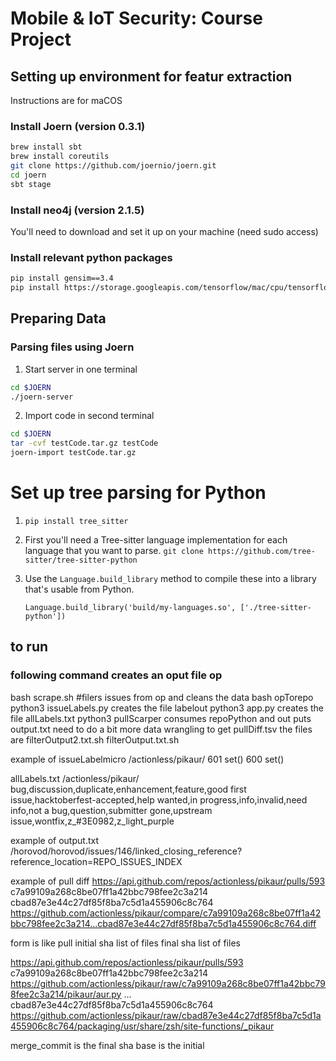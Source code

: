 # Mobile &amp; IoT Security: Course Project

## Setting up environment for featur extraction

Instructions are for maCOS

### Install Joern (version 0.3.1)

```bash
brew install sbt
brew install coreutils
git clone https://github.com/joernio/joern.git
cd joern
sbt stage
```

### Install neo4j (version 2.1.5)

You'll need to download and set it up on your machine (need sudo access)

### Install relevant python packages

```bash
pip install gensim==3.4
pip install https://storage.googleapis.com/tensorflow/mac/cpu/tensorflow-1.6.0-py3-none-any.whl
```

## Preparing Data

### Parsing files using Joern

1. Start server in one terminal

```bash
cd $JOERN
./joern-server
```

2. Import code in second terminal

```bash
cd $JOERN
tar -cvf testCode.tar.gz testCode
joern-import testCode.tar.gz
```

# Set up tree parsing for Python

1. `pip install tree_sitter`

2. First you'll need a Tree-sitter language implementation for each language that you want to parse.
    `git clone https://github.com/tree-sitter/tree-sitter-python`

3. Use the `Language.build_library` method to compile these into a library that's usable from Python.

    `Language.build_library('build/my-languages.so', ['./tree-sitter-python'])`

## to run
### following command creates an oput file op
bash scrape.sh
#filers issues from op and cleans the data
bash opTorepo
python3 issueLabels.py 
creates the file labelout
python3 app.py
creates the file allLabels.txt
python3 pullScarper consumes repoPython and out puts output.txt
need to do a bit more data wrangling to get pullDiff.tsv
the files are filterOutput2.txt.sh  filterOutput.txt.sh   


example of issueLabelmicro
/actionless/pikaur/
601 set()
600 set()

allLabels.txt
/actionless/pikaur/ bug,discussion,duplicate,enhancement,feature,good first issue,hacktoberfest-accepted,help wanted,in progress,info,invalid,need info,not a bug,question,submitter gone,upstream issue,wontfix,z_#3E0982,z_light_purple



example of output.txt
/horovod/horovod/issues/146/linked_closing_reference?reference_location=REPO_ISSUES_INDEX


example of pull diff
https://api.github.com/repos/actionless/pikaur/pulls/593    c7a99109a268c8be07ff1a42bbc798fee2c3a214    cbad87e3e44c27df85f8ba7c5d1a455906c8c764    https://github.com/actionless/pikaur/compare/c7a99109a268c8be07ff1a42bbc798fee2c3a214...cbad87e3e44c27df85f8ba7c5d1a455906c8c764.diff



form is like 
pull
initial sha
list of files
final sha
list of files

https://api.github.com/repos/actionless/pikaur/pulls/593
c7a99109a268c8be07ff1a42bbc798fee2c3a214
https://github.com/actionless/pikaur/raw/c7a99109a268c8be07ff1a42bbc798fee2c3a214/pikaur/aur.py
...
cbad87e3e44c27df85f8ba7c5d1a455906c8c764
https://github.com/actionless/pikaur/raw/cbad87e3e44c27df85f8ba7c5d1a455906c8c764/packaging/usr/share/zsh/site-functions/_pikaur


merge_commit is the final sha
base is the initial
